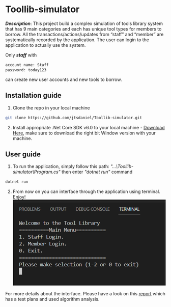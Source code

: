 # Toollib-simulator
***Description***: This project build a complex simulation of tools library system that has 9 main categories and each has unique tool types for members to borrow. All the transactions/actions/updates from “staff” and “member” are systematically recorded by the application. The user can login to the application to actually use the system. 

Only ***staff*** with 
```
account name: Staff  
password: today123 
```
can create new user accounts and new tools to borrow.

## Installation guide

1. Clone the repo in your local machine

```bash
git clone https://github.com/jtsdaniel/Toollib-simulator.git
```
2. Install appropriate .Net Core SDK v6.0 to your local machine - [Download Here](https://dotnet.microsoft.com/en-us/download/dotnet/sdk-for-vs-code?utm_source=vs-code&amp;utm_medium=referral&amp;utm_campaign=sdk-install), make sure to download the right bit Window version with your machine.

## User guide

1. To run the application, simply follow this path: *"...\Toollib-simulator\Program.cs"* then enter *"dotnet run"* command

```bash
dotnet run
```
2. From now on you can interface through the application using terminal. Enjoy!
![demo](https://github.com/jtsdaniel/Toollib-simulator/blob/main/Screenshot%202022-06-22%20013036.png?raw=true)

For more details about the interface. Please have a look on this [report](https://github.com/jtsdaniel/Toollib-simulator/blob/main/REPORT.pdf) which has a test plans and used algorithm analysis.
